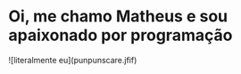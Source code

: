 <h1>Oi, me chamo Matheus e sou apaixonado por programação</h1> ![literalmente eu](punpunscare.jfif)

